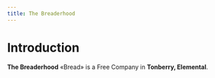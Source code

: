```yaml
---
title: The Breaderhood
---
```

# Introduction
**The Breaderhood** «Bread» is a Free Company in **Tonberry, Elemental**.

